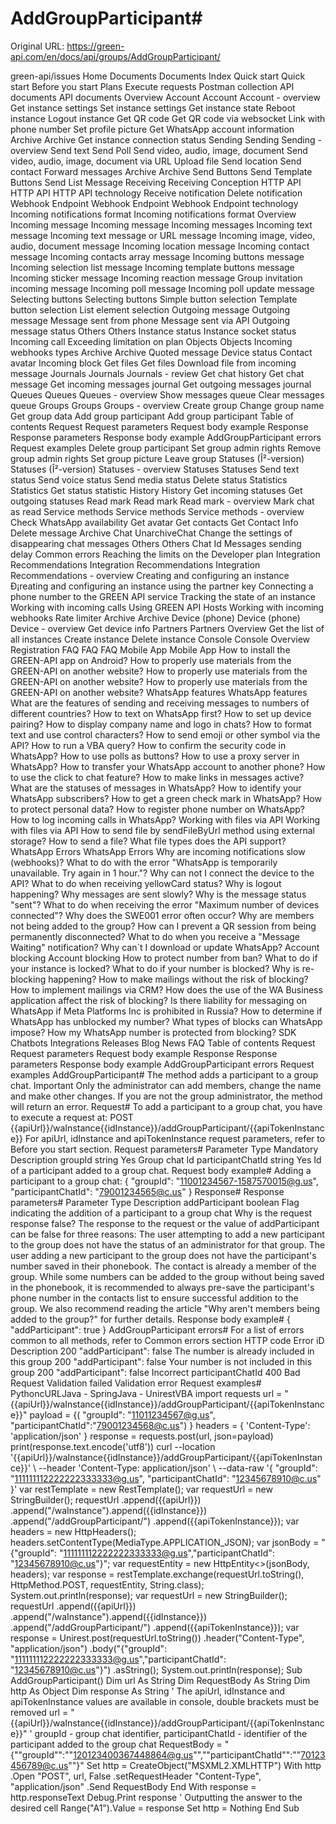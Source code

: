 # AddGroupParticipant#

Original URL: https://green-api.com/en/docs/api/groups/AddGroupParticipant/

green-api/issues Home Documents Documents Index Quick start Quick start Before you start Plans Execute requests Postman collection API documents API documents Overview Account Account Account - overview Get instance settings Set instance settings Get instance state Reboot instance Logout instance Get QR code Get QR code via websocket Link with phone number Set profile picture Get WhatsApp account information Archive Archive Get instance connection status Sending Sending Sending - overview Send text Send Poll Send video, audio, image, document Send video, audio, image, document via URL Upload file Send location Send contact Forward messages Archive Archive Send Buttons Send Template Buttons Send List Message Receiving Receiving Conception HTTP API HTTP API HTTP API technology Receive notification Delete notification Webhook Endpoint Webhook Endpoint Webhook Endpoint technology Incoming notifications format Incoming notifications format Overview Incoming message Incoming message Incoming messages Incoming text message Incoming text message or URL message Incoming image, video, audio, document message Incoming location message Incoming contact message Incoming contacts array message Incoming buttons message Incoming selection list message Incoming template buttons message Incoming sticker message Incoming reaction message Group invitation incoming message Incoming poll message Incoming poll update message Selecting buttons Selecting buttons Simple button selection Template button selection List element selection Outgoing message Outgoing message Message sent from phone Message sent via API Outgoing message status Others Others Instance status Instance socket status Incoming call Exceeding limitation on plan Objects Objects Incoming webhooks types Archive Archive Quoted message Device status Contact avatar Incoming block Get files Get files Download file from incoming message Journals Journals Journals - review Get chat history Get chat message Get incoming messages journal Get outgoing messages journal Queues Queues Queues - overview Show messages queue Clear messages queue Groups Groups Groups - overview Create group Change group name Get group data Add group participant Add group participant Table of contents Request Request parameters Request body example Response Response parameters Response body example AddGroupParticipant errors Request examples Delete group participant Set group admin rights Remove group admin rights Set group picture Leave group Statuses (Î²-version) Statuses (Î²-version) Statuses - overview Statuses Statuses Send text status Send voice status Send media status Delete status Statistics Statistics Get status statistic History History Get incoming statuses Get outgoing statuses Read mark Read mark Read mark - overview Mark chat as read Service methods Service methods Service methods - overview Check WhatsApp availability Get avatar Get contacts Get Contact Info Delete message Archive Chat UnarchiveChat Change the settings of disappearing chat messages Others Others Chat Id Messages sending delay Common errors Reaching the limits on the Developer plan Integration Recommendations Integration Recommendations Integration Recommendations - overview Creating and configuring an instance Ð¡reating and configuring an instance using the partner key Connecting a phone number to the GREEN API service Tracking the state of an instance Working with incoming calls Using GREEN API Hosts Working with incoming webhooks Rate limiter Archive Archive Device (phone) Device (phone) Device - overview Get device info Partners Partners Overview Get the list of all instances Create instance Delete instance Console Console Overview Registration FAQ FAQ FAQ Mobile App Mobile App How to install the GREEN-API app on Android? How to properly use materials from the GREEN-API on another website? How to properly use materials from the GREEN-API on another website? How to properly use materials from the GREEN-API on another website? WhatsApp features WhatsApp features What are the features of sending and receiving messages to numbers of different countries? How to text on WhatsApp first? How to set up device pairing? How to display company name and logo in chats? How to format text and use control characters? How to send emoji or other symbol via the API? How to run a VBA query? How to confirm the security code in WhatsApp? How to use polls as buttons? How to use a proxy server in WhatsApp? How to transfer your WhatsApp account to another phone? How to use the click to chat feature? How to make links in messages active? What are the statuses of messages in WhatsApp? How to identify your WhatsApp subscribers? How to get a green check mark in WhatsApp? How to protect personal data? How to register phone number on WhatsApp? How to log incoming calls in WhatsApp? Working with files via API Working with files via API How to send file by sendFileByUrl method using external storage? How to send a file? What file types does the API support? WhatsApp Errors WhatsApp Errors Why are incoming notifications slow (webhooks)? What to do with the error "WhatsApp is temporarily unavailable. Try again in 1 hour."? Why can not I connect the device to the API? What to do when receiving yellowCard status? Why is logout happening? Why messages are sent slowly? Why is the message status "sent"? What to do when receiving the error "Maximum number of devices connected"? Why does the SWE001 error often occur? Why are members not being added to the group? How can I prevent a QR session from being permanently disconnected? What to do when you receive a "Message Waiting" notification? Why can`t I download or update WhatsApp? Account blocking Account blocking How to protect number from ban? What to do if your instance is locked? What to do if your number is blocked? Why is re-blocking happening? How to make mailings without the risk of blocking? How to implement mailings via CRM? How does the use of the WA Business application affect the risk of blocking? Is there liability for messaging on WhatsApp if Meta Platforms Inc is prohibited in Russia? How to determine if WhatsApp has unblocked my number? What types of blocks can WhatsApp impose? How my WhatsApp number is protected from blocking? SDK Chatbots Integrations Releases Blog News FAQ Table of contents Request Request parameters Request body example Response Response parameters Response body example AddGroupParticipant errors Request examples AddGroupParticipant# The method adds a participant to a group chat. Important Only the administrator can add members, change the name and make other changes. If you are not the group administrator, the method will return an error. Request# To add a participant to a group chat, you have to execute a request at: POST {{apiUrl}}/waInstance{{idInstance}}/addGroupParticipant/{{apiTokenInstance}} For apiUrl, idInstance and apiTokenInstance request parameters, refer to Before you start section. Request parameters# Parameter Type Mandatory Description groupId string Yes Group chat Id participantChatId string Yes Id of a participant added to a group chat. Request body example# Adding a participant to a group chat: { "groupId": "11001234567-1587570015@g.us", "participantChatId": "79001234565@c.us" } Response# Response parameters# Parameter Type Description addParticipant boolean Flag indicating the addition of a participant to a group chat Why is the request response false? The response to the request or the value of addParticipant can be false for three reasons: The user attempting to add a new participant to the group does not have the status of an administrator for that group. The user adding a new participant to the group does not have the participant's number saved in their phonebook. The contact is already a member of the group. While some numbers can be added to the group without being saved in the phonebook, it is recommended to always pre-save the participant's phone number in the contacts list to ensure successful addition to the group. We also recommend reading the article "Why aren't members being added to the group?" for further details. Response body example# { "addParticipant": true } AddGroupParticipant errors# For a list of errors common to all methods, refer to Common errors section HTTP code Error iD Description 200 "addParticipant": false The number is already included in this group 200 "addParticipant": false Your number is not included in this group 200 "addParticipant": false Incorrect participantChatId 400 Bad Request Validation failed Validation error Request examples# PythoncURLJava - SpringJava - UnirestVBA import requests url = "{{apiUrl}}/waInstance{{idInstance}}/addGroupParticipant/{{apiTokenInstance}}" payload = {( "groupId": "11011234567@g.us", "participantChatId":"79001234568@c.us") } headers = { 'Content-Type': 'application/json' } response = requests.post(url, json=payload) print(response.text.encode('utf8')) curl --location '{{apiUrl}}/waInstance{{idInstance}}/addGroupParticipant/{{apiTokenInstance}}' \ --header 'Content-Type: application/json' \ --data-raw '{ "groupId": "111111112222222333333@g.us", "participantChatId": "12345678910@c.us" }' var restTemplate = new RestTemplate(); var requestUrl = new StringBuilder(); requestUrl .append({{apiUrl}}) .append("/waInstance").append({{idInstance}}) .append("/addGroupParticipant/") .append({{apiTokenInstance}}); var headers = new HttpHeaders(); headers.setContentType(MediaType.APPLICATION_JSON); var jsonBody = "{\"groupId\": \"111111112222222333333@g.us\",\"participantChatId\": \"12345678910@c.us\"}"; var requestEntity = new HttpEntity<>(jsonBody, headers); var response = restTemplate.exchange(requestUrl.toString(), HttpMethod.POST, requestEntity, String.class); System.out.println(response); var requestUrl = new StringBuilder(); requestUrl .append({{apiUrl}}) .append("/waInstance").append({{idInstance}}) .append("/addGroupParticipant/") .append({{apiTokenInstance}}); var response = Unirest.post(requestUrl.toString()) .header("Content-Type", "application/json") .body("{\"groupId\": \"111111112222222333333@g.us\",\"participantChatId\": \"12345678910@c.us\"}") .asString(); System.out.println(response); Sub AddGroupParticipant() Dim url As String Dim RequestBody As String Dim http As Object Dim response As String ' The apiUrl, idInstance and apiTokenInstance values are available in console, double brackets must be removed url = "{{apiUrl}}/waInstance{{idInstance}}/addGroupParticipant/{{apiTokenInstance}}" ' groupId - group chat identifier, participantChatId - identifier of the participant added to the group chat RequestBody = "{""groupId"":""120123400367448864@g.us"",""participantChatId"":""70123456789@c.us""}" Set http = CreateObject("MSXML2.XMLHTTP") With http .Open "POST", url, False .setRequestHeader "Content-Type", "application/json" .Send RequestBody End With response = http.responseText Debug.Print response ' Outputting the answer to the desired cell Range("A1").Value = response Set http = Nothing End Sub